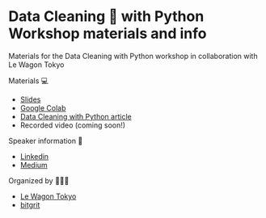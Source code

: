 # Data Cleaning 🧹 with Python Workshop materials and info 

Materials for the Data Cleaning with Python workshop in collaboration with Le Wagon Tokyo

Materials 💻
- [Slides](https://docs.google.com/presentation/d/1uLkAdABGWVvUzFSibr_LPcGmawT6lBT6GowwU_E3dEY/edit?usp=sharing)
- [Google Colab](https://colab.research.google.com/drive/1Uk4uy12lVCmwOi4lji2FzoTQT-fo2uOq?usp=sharing)
- [Data Cleaning with Python article](https://medium.com/bitgrit-data-science-publication/data-cleaning-with-python-f6bc3da64e45)
- Recorded video (coming soon!)

Speaker information 📱
- [Linkedin](https://www.linkedin.com/in/benedictneo/)
- [Medium](https://benedictxneo.medium.com/)

Organized by 🧑‍🤝‍🧑
- [Le Wagon Tokyo](https://www.lewagon.com/tokyo)
- [bitgrit](https://bitgrit.net/)
